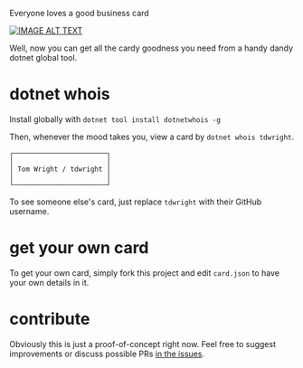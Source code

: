 Everyone loves a good business card

[![IMAGE ALT TEXT](http://img.youtube.com/vi/cISYzA36-ZY/0.jpg)](http://www.youtube.com/watch?v=cISYzA36-ZY "American Psycho - Business Card Scene")

Well, now you can get all the cardy goodness you need from a handy dandy dotnet global tool.

# dotnet whois

Install globally with `dotnet tool install dotnetwhois -g`

Then, whenever the mood takes you, view a card by `dotnet whois tdwright`.

```
┌───────────────────────┐
│                       │
│ Tom Wright / tdwright │
│                       │
└───────────────────────┘
```

To see someone else's card, just replace `tdwright` with their GitHub username.

# get your own card

To get your own card, simply fork this project and edit `card.json` to have your own details in it.

# contribute

Obviously this is just a proof-of-concept right now. Feel free to suggest improvements or discuss possible PRs [in the issues](https://github.com/tdwright/dotnetwhois/issues).
